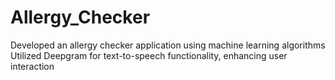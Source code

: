 # Allergy_Checker
Developed an allergy checker application using machine learning algorithms Utilized Deepgram for text-to-speech functionality, enhancing user interaction
